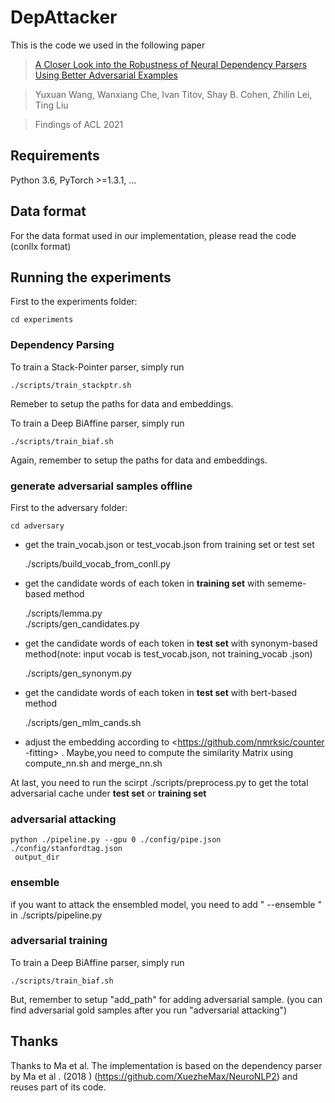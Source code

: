 # DepAttacker

This is the code we used in the following paper
>[A Closer Look into the Robustness of Neural Dependency Parsers
Using Better Adversarial Examples](https://aclanthology.org/2021.findings-acl.207.pdf)

>Yuxuan Wang, Wanxiang Che, Ivan Titov, Shay B. Cohen, Zhilin Lei, Ting Liu

>Findings of ACL 2021


## Requirements

Python 3.6, PyTorch >=1.3.1, ...

## Data format
For the data format used in our implementation, please read the code (conllx
 format)
 
## Running the experiments
First to the experiments folder:

    cd experiments

### Dependency Parsing
To train a Stack-Pointer parser, simply run

    ./scripts/train_stackptr.sh
Remeber to setup the paths for data and embeddings.

To train a Deep BiAffine parser, simply run

    ./scripts/train_biaf.sh
Again, remember to setup the paths for data and embeddings.

### generate adversarial samples offline
First to the adversary folder:

    cd adversary
    
+ get the train_vocab.json or test_vocab.json from training set or test set


    ./scripts/build_vocab_from_conll.py
 
+ get the candidate words of each token in **training set** with
sememe-based method


     ./scripts/lemma.py  
     ./scripts/gen_candidates.py
     
+ get the candidate words of each token in **test set** with
synonym-based method(note: input vocab is test_vocab.json, not training_vocab
.json)


    ./scripts/gen_synonym.py 
    
+  get the candidate words of each token in **test set** with
bert-based method

    ./scripts/gen_mlm_cands.sh
    
+ adjust the embedding according to <https://github.com/nmrksic/counter
-fitting> . Maybe,you need to compute the similarity Matrix using compute_nn.sh and
   merge_nn.sh

At last, you need to run the scirpt ./scripts/preprocess.py to get the total
 adversarial cache under **test set** or **training set** 

### adversarial attacking

    python ./pipeline.py --gpu 0 ./config/pipe.json ./config/stanfordtag.json
     output_dir
     
### ensemble 
if you want to attack the ensembled model, you need to add " --ensemble
 " in ./scripts/pipeline.py
 
### adversarial training
To train a Deep BiAffine parser, simply run

    ./scripts/train_biaf.sh
But, remember to setup "add_path" for adding adversarial sample. (you can
 find  adversarial gold samples after you run "adversarial attacking")

## Thanks
Thanks to Ma et al. The implementation is based on the dependency parser by Ma
 et al
. (2018
) (https://github.com/XuezheMax/NeuroNLP2) and reuses part of its code.
 
